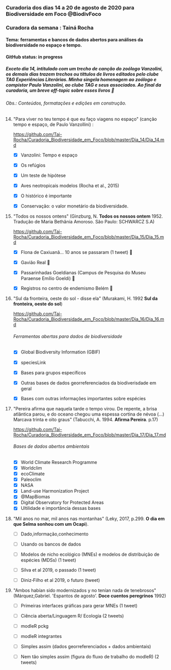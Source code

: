### Curadoria dos dias 14 a 20 de agosto de 2020 para Biodiversidade em Foco @BiodivFoco
### Curadora da semana : Tainá Rocha
#### Tema: ferramentas e bancos de dados abertos para análises da biodiversidade no espaço e tempo. 
#### GitHub status: in progress
##### Exceto dia 14, intitulado com um trecho de canção do zoólogo Vanzolini, os demais dias trazem trechos ou títtulos de livros editados pelo clube TAG Experiências Literárias. Minha singela homenagem ao zoólogo e compistor Paulo Vanzolini, ao clube TAG e seus associados. Ao final da curadoria, um breve off-topic sobre esses livros :rose:

###### Obs.: Conteúdos, formatações e edições em construção.

14. "Para viver no teu tempo é que eu faço viagens no espaço" (canção tempo e espaço, de Paulo Vanzollini) :
    
       https://github.com/Tai-Rocha/Curadoria_Biodiversidade_em_Foco/blob/master/Dia_14/Dia_14.md
   
    - [x] Vanzolini: Tempo e espaço  
    - [x] Os refúgios
    - [x] Um teste de hipótese
    - [x] Aves neotropicais modelos (Rocha et al., 2015)
    - [x] O histórico é importante 
    - [x] Conservação: o valor monetário da biodiversidade.
    
    
15. "Todos os nossos ontens"  (Ginzburg, N. **Todos os nossos ontem** 1952. Tradução de Maria Bethânia Amoroso. São Paulo: SCHWARCZ S.A)

    https://github.com/Tai-Rocha/Curadoria_Biodiversidade_em_Foco/blob/master/Dia_15/Dia_15.md
      
    - [X] Flona de Caxiuanã... 10 anos se passaram (1 tweet) :green_heart:
    - [X] Gavião Real :green_heart:
    - [X] Passarinhadas Goeldianas (Campus de Pesquisa do Museu Paraense Emílio Goeldi) :green_heart:
    - [X] Registros no centro de endemismo Belém :green_heart:
    
    
16. "Sul da fronteira, oeste do sol - disse ela"  (Murakami, H. 1992 **Sul da fronteira, oeste do sol**) 

    https://github.com/Tai-Rocha/Curadoria_Biodiversidade_em_Foco/blob/master/Dia_16/Dia_16.md

     ###### Ferramentas abertas para dados de biodiversidade
     
     
    - [X] Global Biodiversity Information (GBIF)          
    - [X] speciesLink
    - [X] Bases para grupos específicos
    - [X] Outras bases de dados georreferenciados da biodiverisdade em geral
    - [X] Bases com outras informações importantes sobre espécies
     
     
17.  "Pereira afirma que naquela tarde o tempo virou. De repente, a brisa atlântica parou, e do oceano chegou uma espessa cortina de névoa (...) Marcava trinta e oito graus" (Tabucchi, A. 1994. **Afirma Pereira**. p.17)

      https://github.com/Tai-Rocha/Curadoria_Biodiversidade_em_Foco/blob/master/Dia_17/Dia_17.md
    

       ###### Bases de dados abertos ambientais  
        
   
     - [X] World Climate Research Programme
     - [X] Worldclim
     - [X] ecoClimate
     - [X] Paleoclim  
     - [x] NASA
     - [x] Land-use Harmonization Project
     - [x] @MapBiomas
     - [x] Digital Observatory for Protected Areas
     - [x] Ultilidade e importância dessas bases   

18. "Mil anos no mar, mil anos nas montanhas" (Leky, 2017, p.299. **O dia em que Selma sonhou com um Ocapi**). 
      
    - [ ] Dado,informação,conhecimento
    - [ ] Usando os bancos de dados
  
    - [ ] Modelos de nicho ecológico (MNEs) e modelos de distribuição de espécies (MDSs) (1 tweet)  
    - [ ] Silva et al 2019, o passado (1 tweet)
    - [ ] Diniz‐Filho et al 2019, o futuro (tweet)     

19. "Ambos habían sido modernizados y no tenían nada de tenebrosos" (Márquez,Gabriel. 'Espantos de agosto'. **Doce cuentos peregrinos** 1992)
      
    - [ ] Primeiras interfaces gráficas para gerar MNEs (1 tweet) 
    - [ ] Ciência aberta/Linguagem R/ Ecologia (2 tweets)
    - [ ] modleR pckg
    - [ ] modleR integrantes
    - [ ] Simples assim (dados georreferenciados + dados ambientais)
    - [ ] Nem tão simples assim (figura do fluxo de trabalho do modleR) (2 tweets)
      

